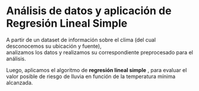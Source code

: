 # Análisis de datos y aplicación de Regresión Lineal Simple

A partir de un dataset de información sobre el clima (del cual desconocemos su ubicación y fuente),  
analizamos los datos y realizamos su correspondiente preprocesado para el análisis. 

Luego, aplicamos el algoritmo de **regresión lineal simple** , para evaluar el valor
posible de riesgo de lluvia en función de la temperatura mínima alcanzada. 